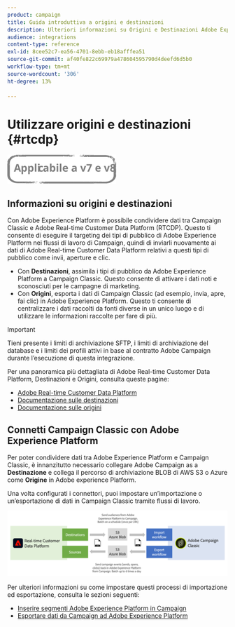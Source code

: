 ```yaml
---
product: campaign
title: Guida introduttiva a origini e destinazioni
description: Ulteriori informazioni su Origini e Destinazioni Adobe Experience Platform.
audience: integrations
content-type: reference
exl-id: 8cee52c7-ea56-4701-8ebb-eb18afffea51
source-git-commit: af40fe822c69979a478604595790d4deefd6d5b0
workflow-type: tm+mt
source-wordcount: '306'
ht-degree: 13%

---
```


# Utilizzare origini e destinazioni {#rtcdp}

![](../../assets/common.svg)

## Informazioni su origini e destinazioni

Con Adobe Experience Platform è possibile condividere dati tra Campaign Classic e Adobe Real-time Customer Data Platform (RTCDP). Questo ti consente di eseguire il targeting dei tipi di pubblico di Adobe Experience Platform nei flussi di lavoro di Campaign, quindi di inviarli nuovamente ai dati di Adobe Real-time Customer Data Platform relativi a questi tipi di pubblico come invii, aperture e clic.

* Con **Destinazioni**, assimila i tipi di pubblico da Adobe Experience Platform a Campaign Classic. Questo consente di attivare i dati noti e sconosciuti per le campagne di marketing.
* Con **Origini**, esporta i dati di Campaign Classic (ad esempio, invia, apre, fai clic) in Adobe Experience Platform. Questo ti consente di centralizzare i dati raccolti da fonti diverse in un unico luogo e di utilizzare le informazioni raccolte per fare di più.

>[!IMPORTANT]
>
>Tieni presente i limiti di archiviazione SFTP, i limiti di archiviazione del database e i limiti dei profili attivi in base al contratto Adobe Campaign durante l’esecuzione di questa integrazione.

Per una panoramica più dettagliata di Adobe Real-time Customer Data Platform, Destinazioni e Origini, consulta queste pagine:

* [Adobe Real-time Customer Data Platform](https://experienceleague.adobe.com/docs/experience-platform/rtcdp/overview.html?lang=it)
* [Documentazione sulle destinazioni](https://experienceleague.adobe.com/docs/experience-platform/destinations/home.html?lang=it)
* [Documentazione sulle origini](https://experienceleague.adobe.com/docs/experience-platform/sources/home.html?lang=it)

## Connetti Campaign Classic con Adobe Experience Platform

Per poter condividere dati tra Adobe Experience Platform e Campaign Classic, è innanzitutto necessario collegare Adobe Campaign as a **Destinazione** e collega il percorso di archiviazione BLOB di AWS S3 o Azure come **Origine** in Adobe experience Platform.

Una volta configurati i connettori, puoi impostare un’importazione o un’esportazione di dati in Campaign Classic tramite flussi di lavoro.

![](assets/rtcdp-schema.png)

Per ulteriori informazioni su come impostare questi processi di importazione ed esportazione, consulta le sezioni seguenti:

* [Inserire segmenti Adobe Experience Platform in Campaign](../../integrations/using/ingest-aep-data.md)
* [Esportare dati da Campaign ad Adobe Experience Platform](../../integrations/using/export-campaign-data.md)
